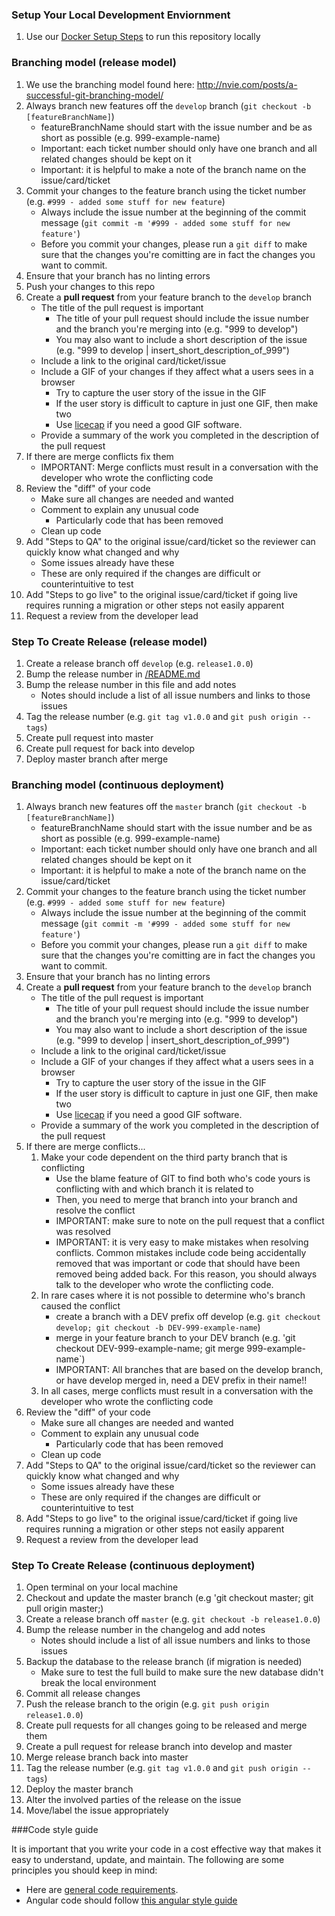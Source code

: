 ### Setup Your Local Development Enviornment

1. Use our [Docker Setup Steps](../docker/README.md) to run this repository locally

### Branching model (release model)

1. We use the branching model found here: http://nvie.com/posts/a-successful-git-branching-model/
1. Always branch new features off the `develop` branch (`git checkout -b [featureBranchName]`)
    - featureBranchName should start with the issue number and be as short as possible (e.g. 999-example-name)
    - Important: each ticket number should only have one branch and all related changes should be kept on it
    - Important: it is helpful to make a note of the branch name on the issue/card/ticket
1. Commit your changes to the feature branch using the ticket number (e.g. `#999 - added some stuff for new feature`)
    - Always include the issue number at the beginning of the commit message (`git commit -m '#999 - added some stuff for new feature'`)
    - Before you commit your changes, please run a `git diff` to make sure that the changes you're comitting are in fact the changes you want to commit.
1. Ensure that your branch has no linting errors
1. Push your changes to this repo
1. Create a **pull request** from your feature branch to the `develop` branch
    - The title of the pull request is important
        - The title of your pull request should include the issue number and the branch you're merging into (e.g. "999 to develop")
        - You may also want to include a short description of the issue (e.g. "999 to develop | insert_short_description_of_999")
    - Include a link to the original card/ticket/issue
    - Include a GIF of your changes if they affect what a users sees in a browser
        - Try to capture the user story of the issue in the GIF
        - If the user story is difficult to capture in just one GIF, then make two
        - Use [licecap](http://www.cockos.com/licecap/) if you need a good GIF software.
    - Provide a summary of the work you completed in the description of the pull request
1. If there are merge conflicts fix them
    - IMPORTANT: Merge conflicts must result in a conversation with the developer who wrote the conflicting code
1. Review the "diff" of your code
    - Make sure all changes are needed and wanted
    - Comment to explain any unusual code
        - Particularly code that has been removed
    - Clean up code
1. Add "Steps to QA" to the original issue/card/ticket so the reviewer can quickly know what changed and why
    - Some issues already have these
    - These are only required if the changes are difficult or counterintuitive to test
1. Add "Steps to go live" to the original issue/card/ticket if going live requires running a migration or other steps not easily apparent
1. Request a review from the developer lead

### Step To Create Release (release model)

1. Create a release branch off `develop` (e.g. `release1.0.0`)
1. Bump the release number in [/README.md](../README.md)
1. Bump the release number in this file and add notes
    - Notes should include a list of all issue numbers and links to those issues
1. Tag the release number (e.g. `git tag v1.0.0` and `git push origin --tags`)
1. Create pull request into master
1. Create pull request for back into develop
1. Deploy master branch after merge

### Branching model (continuous deployment)

1. Always branch new features off the `master` branch (`git checkout -b [featureBranchName]`)
    - featureBranchName should start with the issue number and be as short as possible (e.g. 999-example-name)
    - Important: each ticket number should only have one branch and all related changes should be kept on it
    - Important: it is helpful to make a note of the branch name on the issue/card/ticket
1. Commit your changes to the feature branch using the ticket number (e.g. `#999 - added some stuff for new feature`)
    - Always include the issue number at the beginning of the commit message (`git commit -m '#999 - added some stuff for new feature'`)
    - Before you commit your changes, please run a `git diff` to make sure that the changes you're comitting are in fact the changes you want to commit.
1. Ensure that your branch has no linting errors
1. Create a **pull request** from your feature branch to the `develop` branch
    - The title of the pull request is important
        - The title of your pull request should include the issue number and the branch you're merging into (e.g. "999 to develop")
        - You may also want to include a short description of the issue (e.g. "999 to develop | insert_short_description_of_999")
    - Include a link to the original card/ticket/issue
    - Include a GIF of your changes if they affect what a users sees in a browser
        - Try to capture the user story of the issue in the GIF
        - If the user story is difficult to capture in just one GIF, then make two
        - Use [licecap](http://www.cockos.com/licecap/) if you need a good GIF software.
    - Provide a summary of the work you completed in the description of the pull request
1. If there are merge conflicts...
    1. Make your code dependent on the third party branch that is conflicting
        - Use the blame feature of GIT to find both who's code yours is conflicting with and which branch it is related to
        - Then, you need to merge that branch into your branch and resolve the conflict
        - IMPORTANT: make sure to note on the pull request that a conflict was resolved
        - IMPORTANT: it is very easy to make mistakes when resolving conflicts. Common mistakes include code being accidentally removed that was important or code that should have been removed being added back. For this reason, you should always talk to the developer who wrote the conflicting code.
    1. In rare cases where it is not possible to determine who's branch caused the conflict
        - create a branch with a DEV prefix off develop (e.g. `git checkout develop; git checkout -b DEV-999-example-name`)
        - merge in your feature branch to your DEV branch (e.g. 'git checkout DEV-999-example-name; git merge 999-example-name`)
        - IMPORTANT: All branches that are based on the develop branch, or have develop merged in, need a DEV prefix in their name!!
    1. In all cases, merge conflicts must result in a conversation with the developer who wrote the conflicting code
1. Review the "diff" of your code
    - Make sure all changes are needed and wanted
    - Comment to explain any unusual code
        - Particularly code that has been removed
    - Clean up code
1. Add "Steps to QA" to the original issue/card/ticket so the reviewer can quickly know what changed and why
    - Some issues already have these
    - These are only required if the changes are difficult or counterintuitive to test
1. Add "Steps to go live" to the original issue/card/ticket if going live requires running a migration or other steps not easily apparent
1. Request a review from the developer lead

### Step To Create Release (continuous deployment)

1. Open terminal on your local machine
1. Checkout and update the master branch (e.g 'git checkout master; git pull origin master;)
1. Create a release branch off `master` (e.g. `git checkout -b release1.0.0`)
1. Bump the release number in the changelog and add notes
    - Notes should include a list of all issue numbers and links to those issues
1. Backup the database to the release branch (if migration is needed)
    - Make sure to test the full build to make sure the new database didn't break the local environment
1. Commit all release changes
1. Push the release branch to the origin (e.g. `git push origin release1.0.0`)
1. Create pull requests for all changes going to be released and merge them
1. Create a pull request for release branch into develop and master
1. Merge release branch back into master
1. Tag the release number (e.g. `git tag v1.0.0` and `git push origin --tags`)
1. Deploy the master branch
1. Alter the involved parties of the release on the issue
1. Move/label the issue appropriately

###Code style guide

It is important that you write your code in a cost effective way that makes it easy to understand, update, and maintain. The following are some principles you should keep in mind:

- Here are [general code requirements](https://github.com/bbuie/code_snipits/wiki/Common-Code-Requirements).
- Angular code should follow [this angular style guide](https://github.com/johnpapa/angular-styleguide)